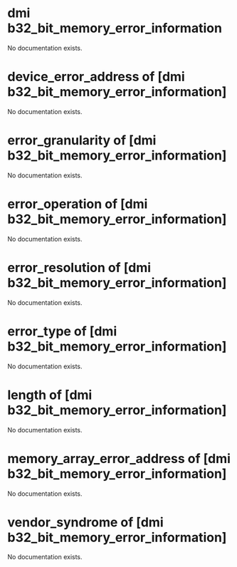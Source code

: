 # dmi b32_bit_memory_error_information

No documentation exists.

# device_error_address of [dmi b32_bit_memory_error_information]

No documentation exists.

# error_granularity of [dmi b32_bit_memory_error_information]

No documentation exists.

# error_operation of [dmi b32_bit_memory_error_information]

No documentation exists.

# error_resolution of [dmi b32_bit_memory_error_information]

No documentation exists.

# error_type of [dmi b32_bit_memory_error_information]

No documentation exists.

# length of [dmi b32_bit_memory_error_information]

No documentation exists.

# memory_array_error_address of [dmi b32_bit_memory_error_information]

No documentation exists.

# vendor_syndrome of [dmi b32_bit_memory_error_information]

No documentation exists.
